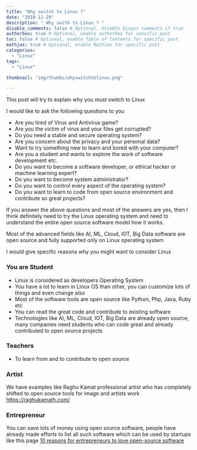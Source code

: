 ```yaml
---
title: "Why switch to Linux ?"
date: "2018-11-29"
description: " Why swith to Linux ? "
disable_comments: false # Optional, disable Disqus comments if true
authorbox: true # Optional, enable authorbox for specific post
toc: false # Optional, enable Table of Contents for specific post
mathjax: true # Optional, enable MathJax for specific post
categories:
  - "Linux"
tags:
  - "Linux"

thumbnail: "img/thumbs/whyswitchtolinux.png"

---
```


This post will try to explain why you must switch to Linux

<!--more-->
I would like to ask the following questions to you

+ Are you tired of Virus and Antivirus game?
+ Are you the victim of virus and your files get corrupted?
+ Do you need a stable and secure operating system?
+ Are you concern about the privacy and your personal data?
+ Want to try something new to learn and bored with your computer?
+ Are you a student and wants to explore the work of software development etc.
+ Do you want to become a software developer, or ethical hacker or machine learning expert?
+ Do you want to become system administrator?
+ Do you want to control every aspect of the operating system?
+ Do you want to learn to code from open source environment and contribute so great projects?

If you answer the above questions and most of the answers are yes, then I think definitely need to try the Linux operating system and need to understand the entire open source software model how it works.

Most of the advanced fields like AI, ML, Cloud, IOT, Big Data software are open source and fully supported only on Linux operating system

I would give specific reasons why you might want to consider Linux

### You are Student
+ Linux is considered as developers Operating System
+ You have a lot to learn in Linux OS than other, you can customize lots of things and even change also
+ Most of the software tools are open source like Python, Php, Java, Ruby etc
+ You can read the great code and contribute to existing software
+ Technologies like AI, ML, Cloud, IOT, Big Data are already open source, many companies need students who can code great and already contributed to open source projects

### Teachers
+ To learn from and to contribute to open source

### Artist
We have examples like Raghu Kamat professional artist who has completely shifted to open source tools for image and artists work https://raghukamath.com/

### Entrepreneur

You can save lots of money using open source software, people have already made efforts to list all such software which can be used by startups like this page <a href= "https://thenextweb.com/contributors/2018/07/27/10-reasons-for-entrepreneurs-to-love-open-source-software/
"> 10 reasons for entrepreneurs to love open-source software </a>
